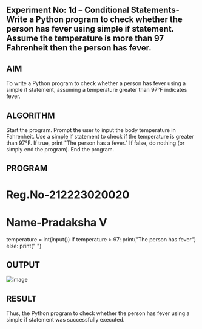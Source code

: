 ## Experiment No: 1d – Conditional Statements- Write a Python program to check whether the person has fever using simple if statement. Assume the temperature is more than 97 Fahrenheit then the person has fever. 

## AIM  
To write a Python program to check whether a person has fever using a simple if statement, assuming a temperature greater than 97°F indicates fever.

## ALGORITHM  
Start the program.
Prompt the user to input the body temperature in Fahrenheit.
Use a simple if statement to check if the temperature is greater than 97°F.
If true, print "The person has a fever."
If false, do nothing (or simply end the program).
End the program.
## PROGRAM

# Reg.No-212223020020
# Name-Pradaksha V
temperature = int(input())
if temperature > 97:
       print("The person has fever")
else:
     print(" ")
       
## OUTPUT
![image](https://github.com/user-attachments/assets/7ae1ae37-f287-4c04-b0de-08c768b3cca7)

## RESULT
Thus, the Python program to check whether the person has fever using a simple if statement was successfully executed.
